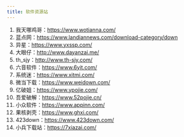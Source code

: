 ```yaml
---
title: 软件资源站
---
```


1. 我天哪鸡哥：https://www.wotianna.com/
2. 蓝点网：https://www.landiannews.com/download-category/down
3. 异星：https://www.yxssp.com/
4. 大眼仔：http://www.dayanzai.me/
5. th_sjy：http://www.th-sjy.com/
6. 六音软件：https://www.6yit.com/
7. 系统迷：https://www.xitmi.com/
8. 微当下载：https://www.weidown.com/
9. 亿破姐：https://www.ypojie.com/
10. 吾爱破解：https://www.52pojie.cn/
11. 小众软件：https://www.appinn.com/
12. 果核剥壳：https://www.ghxi.com/
13. 423down：https://www.423down.com/
14. 小兵下载站：https://7xiazai.com/
